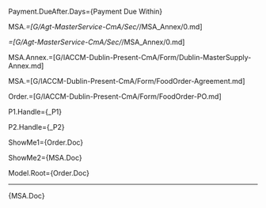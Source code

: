 Payment.DueAfter.Days={Payment Due Within}

MSA._=[G/Agt-MasterService-CmA/Sec/_/MSA_Annex/0.md]

_=[G/Agt-MasterService-CmA/Sec/_/MSA_Annex/0.md]

MSA.Annex.=[G/IACCM-Dublin-Present-CmA/Form/Dublin-MasterSupply-Annex.md]

MSA.=[G/IACCM-Dublin-Present-CmA/Form/FoodOrder-Agreement.md]

Order.=[G/IACCM-Dublin-Present-CmA/Form/FoodOrder-PO.md]

P1.Handle={_P1}

P2.Handle={_P2}

ShowMe1={Order.Doc}

ShowMe2={MSA.Doc}

Model.Root={Order.Doc}<hr>{MSA.Doc}
  
